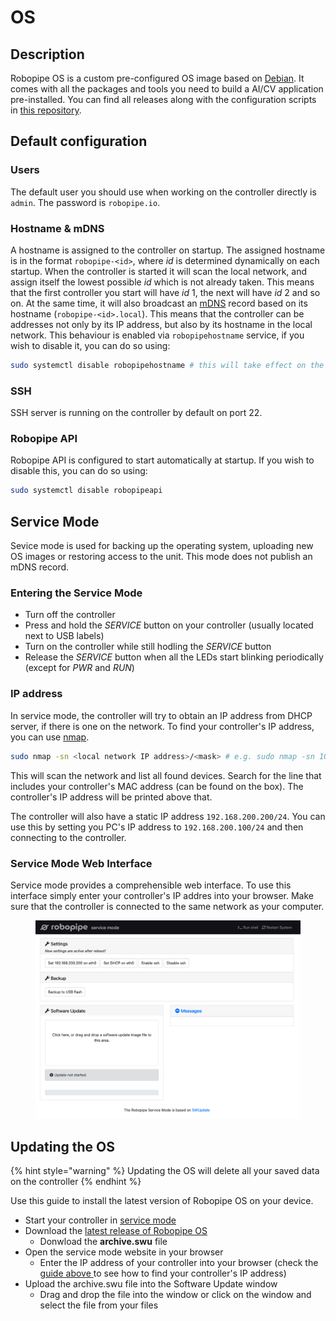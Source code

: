 # OS

## Description

Robopipe OS is a custom pre-configured OS image based on [Debian](https://www.debian.org/). It comes with all the packages and tools you need to build a AI/CV application pre-installed. You can find all releases along with the configuration scripts in [this repository](https://github.com/Robopipe/OS).

## Default configuration

### Users

The default user you should use when working on the controller directly is `admin`. The password is `robopipe.io`.

### Hostname & mDNS

A hostname is assigned to the controller on startup. The assigned hostname is in the format `robopipe-<id>`, where _id_ is determined dynamically on each startup. When the controller is started it will scan the local network, and assign itself the lowest possible _id_ which is not already taken. This means that the first controller you start will have _id_ 1, the next will have _id_ 2 and so on. At the same time, it will also broadcast an [mDNS](https://en.wikipedia.org/wiki/Multicast_DNS) record based on its hostname (`robopipe-<id>.local`). This means that the controller can be addresses not only by its IP address, but also by its hostname in the local network. This behaviour is enabled via `robopipehostname` service, if you wish to disable it, you can do so using:

```bash
sudo systemctl disable robopipehostname # this will take effect on the next startup
```

### SSH

SSH server is running on the controller by default on port 22.

### Robopipe API

Robopipe API is configured to start automatically at startup. If you wish to disable this, you can do so using:

```bash
sudo systemctl disable robopipeapi
```

## Service Mode

Sevice mode is used for backing up the operating system, uploading new OS images or restoring access to the unit. This mode does not publish an mDNS record.

### Entering the Service Mode

* Turn off the controller
* Press and hold the _SERVICE_ button on your controller (usually located next to USB labels)
* Turn on the controller while still hodling the _SERVICE_ button
* Release the _SERVICE_ button when all the LEDs start blinking periodically (except for _PWR_ and _RUN_)

### IP address

In service mode, the controller will try to obtain an IP address from DHCP server, if there is one on the network. To find your controller's IP address, you can use [nmap](https://nmap.org/).

```bash
sudo nmap -sn <local network IP address>/<mask> # e.g. sudo nmap -sn 10.0.0.0/24
```

This will scan the network and list all found devices. Search for the line that includes your controller's MAC address (can be found on the box). The controller's IP address will be printed above that.

The controller will also have a static IP address `192.168.200.200/24`. You can use this by setting you PC's IP address to `192.168.200.100/24` and then connecting to the controller.

### Service Mode Web Interface

Service mode provides a comprehensible web interface. To use this interface simply enter your controller's IP addres into your browser. Make sure that the controller is connected to the same network as your computer.

<figure><img src="../.gitbook/assets/image (4).png" alt=""><figcaption></figcaption></figure>

## Updating the OS

{% hint style="warning" %}
Updating the OS will delete all your saved data on the controller
{% endhint %}

Use this guide to install the latest version of Robopipe OS on your device.

* Start your controller in [service mode](os.md#service-mode)
* Download the [latest release of Robopipe OS](https://github.com/Robopipe/OS/releases/latest)
  * Donwload the **archive.swu** file
* Open the service mode website in your browser
  * Enter the IP address of your controller into your browser (check the [guide above ](os.md#ip-address)to see how to find your controller's IP address)
* Upload the archive.swu file into the Software Update window
  * Drag and drop the file into the window or click on the window and select the file from your files
